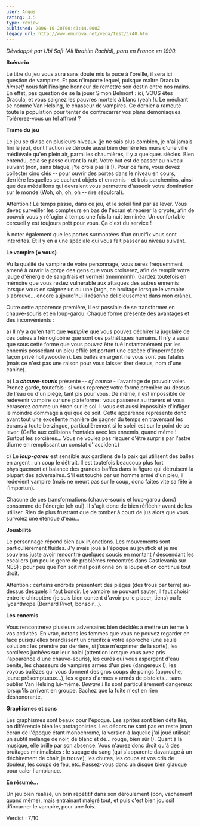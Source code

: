```yaml
---
user: Angus
rating: 3.5
type: review
published: 2006-10-20T00:43:44.000Z
legacy_url: http://www.emunova.net/veda/test/1740.htm
---
```

_Développé par Ubi Soft (Ali Ibrahim Rachid), paru en France en 1990\._  

  

**Scénario**  

  

Le titre du jeu vous aura sans doute mis la puce à l'oreille, il sera ici question de vampires. Et pas n'importe lequel, puisque maître Dracula _himself_ nous fait l'insigne honneur de remettre son destin entre nos mains. En effet, pas question de se la jouer Simon Belmont : ici, VOUS êtes Dracula, et vous saignez les pauvres mortels à blanc (yeah !). Le méchant se nomme Van Helsing, le chasseur de vampires. Ce dernier a rameuté toute la population pour tenter de contrecarrer vos plans démoniaques. Tolérerez-vous un tel affront ?  

  

**Trame du jeu**  

  

Le jeu se divise en plusieurs niveaux (je ne sais plus combien, je n'ai jamais fini le jeu), dont l'action se déroule aussi bien derrière les murs d'une ville médiévale qu'en plein air, parmi les chaumières, il y a quelques siècles. Bien entendu, cela se passe durant la nuit. Votre but est de passer au niveau suivant (non, sans blague, j'te crois pas là !). Pour ce faire, vous devez collecter cinq clés -- pour ouvrir des portes dans le niveau en cours, derrière lesquelles se cachent objets et ennemis - et trois parchemins, ainsi que des médaillons qui devraient vous permettre d'asseoir votre domination sur le monde (Woh, oh, oh, oh -- rire sépulcral).  

Attention ! Le temps passe, dans ce jeu, et le soleil finit par se lever. Vous devez surveiller les compteurs en bas de l'écran et repérer la crypte, afin de pouvoir vous y réfugier à temps une fois la nuit terminée. Un confortable cercueil y est toujours prêt pour vous. Ça c'est du service !  

À noter également que les portes surmontées d'un crucifix vous sont interdites. Et il y en a une spéciale qui vous fait passer au niveau suivant.  

  

**Le vampire (= vous)**  

  

Vu la qualité de vampire de votre personnage, vous serez fréquemment amené à ouvrir la gorge des gens que vous croiserez, afin de remplir votre jauge d'énergie de sang frais et vermeil (mmmmmh). Gardez toutefois en mémoire que vous restez vulnérable aux attaques des autres ennemis lorsque vous en saignez un ou une (argh, ce bruitage lorsque le vampire s'abreuve... encore aujourd'hui il résonne délicieusement dans mon crâne).  

Outre cette apparence première, il est possible de se transformer en chauve-souris et en loup-garou. Chaque forme présente des avantages et des inconvénients :  

  

a) Il n'y a qu'en tant que **_vampire_** que vous pouvez déchirer la jugulaire de ces outres à hémoglobine que sont ces pathétiques humains. Il n'y a aussi que sous cette forme que vous pouvez être tué instantanément par les ennemis possédant un pieu effilé (et portant une espèce d'imperméable façon privé hollywoodien). Les balles en argent ne vous sont pas fatales (mais ce n'est pas une raison pour vous laisser tirer dessus, nom d'une canine).  

  

b) La **_chauve-souris_** présente -- _of course_ - l'avantage de pouvoir voler. Prenez garde, toutefois : si vous reprenez votre forme première au-dessus de l'eau ou d'un piège, tant pis pour vous. De même, il est impossible de redevenir vampire sur une plateforme : vous passerez au travers et vous écraserez comme un étron sur le sol. Il vous est aussi impossible d'infliger le moindre dommage à qui que ce soit. Cette apparence représente donc avant tout une excellente manière de gagner du temps en traversant les écrans à toute berzingue, particulièrement si le soleil est sur le point de se lever. (Gaffe aux collisions frontales avec les ennemis, quand même ! Surtout les sorcières... Vous ne voulez pas risquer d'être surpris par l'astre diurne en remplissant un constat d''accident.)  

  

c) Le **_loup-garou_** est sensible aux gardiens de la paix qui utilisent des balles en argent : un coup le détruit. Il est toutefois beaucoup plus fort physiquement et balance des grandes baffes dans la figure qui détruisent la plupart des adversaires. S'il est touché par un homme armé d'un pieu, il redevient vampire (mais ne meurt pas sur le coup, donc faites vite sa fête à l'importun).  

  

Chacune de ces transformations (chauve-souris et loup-garou donc) consomme de l'énergie (eh oui). Il s'agit donc de bien réfléchir avant de les utiliser. Rien de plus frustrant que de tomber à court de jus alors que vous survolez une étendue d'eau...  

  

**Jouabilité**  

  

Le personnage répond bien aux injonctions. Les mouvements sont particulièrement fluides. J'y avais joué à l'époque au joystick et je me souviens juste avoir rencontré quelques soucis en montant / descendant les escaliers (un peu le genre de problèmes rencontrés dans Castlevania sur NES) : pour peu que l'on soit mal positionné on le loupe et on continue tout droit.  

Attention : certains endroits présentent des pièges (des trous par terre) au-dessus desquels il faut bondir. Le vampire ne pouvant sauter, il faut choisir entre le chiroptère (je suis bien content d'avoir pu le placer, tiens) ou le lycanthrope (Bernard Pivot, bonsoir...).  

  

**Les ennemis**  

  

Vous rencontrerez plusieurs adversaires bien décidés à mettre un terme à vos activités. En vrac, notons les femmes que vous ne pouvez regarder en face puisqu'elles brandissent un crucifix à votre approche (une seule solution : les prendre par derrière, si j'ose m'exprimer de la sorte), les sorcières juchées sur leur balai (attention lorsque vous avez pris l'apparence d'une chauve-souris), les curés qui vous aspergent d'eau bénite, les chasseurs de vampires armés d'un pieu (dangereux !), les voyous balèzes qui vous donnent des gros coups de poings (approche, jeune présomptueux...), les « gens d'armes » armés de pistolets... sans oublier Van Helsing lui-même. _Beware !_ Ils sont particulièrement dangereux lorsqu'ils arrivent en groupe. Sachez que la fuite n'est en rien déshonorante.  

  

**Graphismes et sons**  

  

Les graphismes sont beaux pour l'époque. Les sprites sont bien détaillés, on différencie bien les protagonistes. Les décors ne sont pas en reste (mon écran de l'époque étant monochrome, la version à laquelle j'ai joué utilisait un subtil mélange de noir, de blanc et de... rouge, bien sûr !). Quant à la musique, elle brille par son absence. Vous n'aurez donc droit qu'à des bruitages minimalistes : le suçage du sang (qui s'apparente davantage à un déchirement de chair, je trouve), les chutes, les coups et vos cris de douleur, les coups de feu, etc. Passez-vous donc un disque bien glauque pour caler l'ambiance.  

  

**En résumé...**  

  

Un jeu bien réalisé, un brin répétitif dans son déroulement (bon, vachement quand même), mais entraînant malgré tout, et puis c'est bien jouissif d'incarner le vampire, pour une fois.  

  

Verdict : 7/10